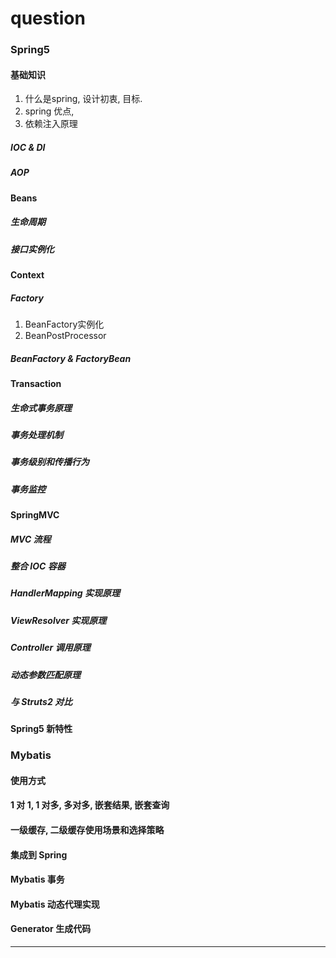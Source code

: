 # question

### Spring5

#### 基础知识

1. 什么是spring, 设计初衷, 目标.
2. spring 优点, 
3. 依赖注入原理

##### IOC & DI

##### AOP

#### Beans

##### 生命周期

##### 接口实例化

#### Context

##### Factory

1. BeanFactory实例化
2. BeanPostProcessor

##### BeanFactory & FactoryBean

#### Transaction

##### 生命式事务原理

##### 事务处理机制

##### 事务级别和传播行为

##### 事务监控

#### SpringMVC

##### MVC 流程

##### 整合 IOC 容器

##### HandlerMapping 实现原理

##### ViewResolver 实现原理

##### Controller 调用原理

##### 动态参数匹配原理

##### 与 Struts2 对比

#### Spring5 新特性

### Mybatis

#### 使用方式

#### 1 对 1, 1 对多, 多对多, 嵌套结果, 嵌套查询

#### 一级缓存, 二级缓存使用场景和选择策略

#### 集成到 Spring

#### Mybatis 事务

#### Mybatis 动态代理实现

#### Generator 生成代码

---